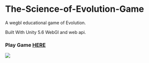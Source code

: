 # The-Science-of-Evolution-Game
A wegbl educational game of Evolution.

Built With Unity 5.6 WebGl and web api.


### Play Game [HERE](https://media.giphy.com/media/l1J9OXLzL2hCdqU6I/giphy.gif)

![](https://media.giphy.com/media/l1J9PS0TT3NdHIR32/giphy.gif)
